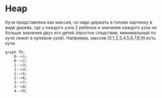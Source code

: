 # Heap
Куча представлена как массив, но надо держать в голове картинку в виде дерева, где у каждого узла 2 ребенка и значение каждого узла не больше значения двух
его детей (простое следствие, минимальный по куче лежит в нулевом узле).
Например, массив [0,1,2,3,4,5,6,7,8,9] есть куча
```mermaid
graph TD;
    0-->1;
    0-->2;
    1-->3;
    1-->4;
    2-->5;
    2-->6;
    3-->7;
    3-->8;
    4-->9;
```
